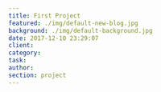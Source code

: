 ```yaml
---
title: First Project
featured: ./img/default-new-blog.jpg
background: ./img/default-background.jpg
date: 2017-12-10 23:29:07
client:
category:
task:
author:
section: project
---
```

